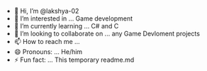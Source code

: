 - 👋 Hi, I’m @lakshya-02
- 👀 I’m interested in ... Game development
- 🌱 I’m currently learning ... C# and C 
- 💞️ I’m looking to collaborate on ... any Game Devloment projects
- 📫 How to reach me ... 
- 😄 Pronouns: ... He/him
- ⚡ Fun fact: ... This temporary readme.md
